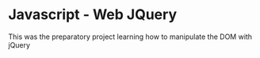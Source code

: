 # Javascript - Web JQuery

This was the preparatory project learning how to manipulate the DOM with jQuery
